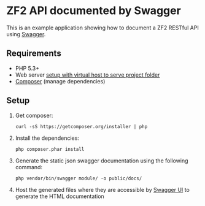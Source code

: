 # ZF2 API documented by Swagger

This is an example application showing how to document a ZF2 RESTful API using [Swagger](https://github.com/zircote/swagger-php).

## Requirements

* PHP 5.3+
* Web server [setup with virtual host to serve project folder](http://framework.zend.com/manual/2.2/en/user-guide/skeleton-application.html#virtual-host)
* [Composer](http://getcomposer.org/) (manage dependencies)

## Setup

1. Get composer:

    ```
    curl -sS https://getcomposer.org/installer | php
    ```

2. Install the dependencies:

    ```
    php composer.phar install
    ```

3. Generate the static json swagger documentation using the following command:

    ```
    php vendor/bin/swagger module/ -o public/docs/
    ```

4. Host the generated files where they are accessible by [Swagger UI](https://github.com/wordnik/swagger-ui) to generate the HTML documentation